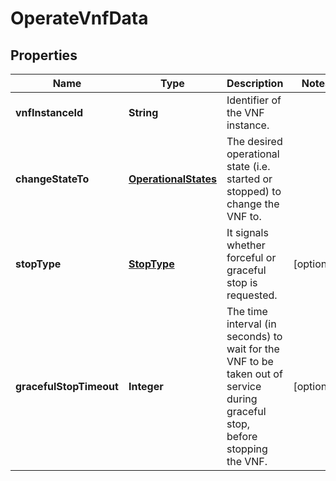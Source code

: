 
# OperateVnfData

## Properties
Name | Type | Description | Notes
------------ | ------------- | ------------- | -------------
**vnfInstanceId** | **String** | Identifier of the VNF instance.  | 
**changeStateTo** | [**OperationalStates**](OperationalStates.md) | The desired operational state (i.e. started or stopped) to change the VNF to.  | 
**stopType** | [**StopType**](StopType.md) | It signals whether forceful or graceful stop is requested.  |  [optional]
**gracefulStopTimeout** | **Integer** | The time interval (in seconds) to wait for the VNF to be taken out of service during graceful stop, before stopping the VNF.  |  [optional]



